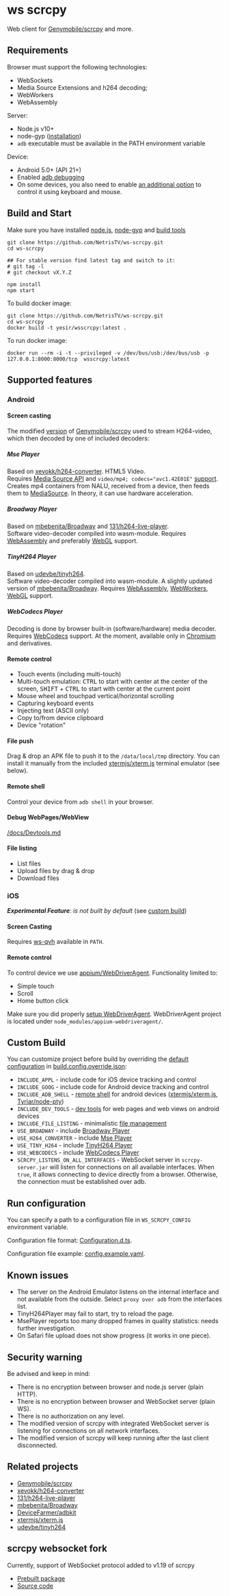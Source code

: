 # ws scrcpy

Web client for [Genymobile/scrcpy][scrcpy] and more.

## Requirements

Browser must support the following technologies:
* WebSockets
* Media Source Extensions and h264 decoding;
* WebWorkers
* WebAssembly

Server:
* Node.js v10+
* node-gyp ([installation](https://github.com/nodejs/node-gyp#installation))
* `adb` executable must be available in the PATH environment variable

Device:
* Android 5.0+ (API 21+)
* Enabled [adb debugging](https://developer.android.com/studio/command-line/adb.html#Enabling)
* On some devices, you also need to enable
[an additional option](https://github.com/Genymobile/scrcpy/issues/70#issuecomment-373286323)
to control it using keyboard and mouse.

## Build and Start

Make sure you have installed [node.js](https://nodejs.org/en/download/),
[node-gyp](https://github.com/nodejs/node-gyp) and
[build tools](https://github.com/nodejs/node-gyp#installation)
```shell
git clone https://github.com/NetrisTV/ws-scrcpy.git
cd ws-scrcpy

## For stable version find latest tag and switch to it:
# git tag -l
# git checkout vX.Y.Z

npm install
npm start
```

To build docker image:

```shell
git clone https://github.com/NetrisTV/ws-scrcpy.git
cd ws-scrcpy
docker build -t yesir/wsscrcpy:latest .
```
To run docker image:

```shell
docker run --rm -i -t --privileged -v /dev/bus/usb:/dev/bus/usb -p 127.0.0.1:8000:8000/tcp  wsscrcpy:latest
```

## Supported features

### Android

#### Screen casting
The modified [version][fork] of [Genymobile/scrcpy][scrcpy] used to stream
H264-video, which then decoded by one of included decoders:

##### Mse Player

Based on [xevokk/h264-converter][xevokk/h264-converter].
HTML5 Video.<br>
Requires [Media Source API][MSE] and `video/mp4; codecs="avc1.42E01E"`
[support][isTypeSupported]. Creates mp4 containers from NALU, received from a
device, then feeds them to [MediaSource][MediaSource]. In theory, it can use
hardware acceleration.

##### Broadway Player

Based on [mbebenita/Broadway][broadway] and
[131/h264-live-player][h264-live-player].<br>
Software video-decoder compiled into wasm-module.
Requires [WebAssembly][wasm] and preferably [WebGL][webgl] support.

##### TinyH264 Player

Based on [udevbe/tinyh264][tinyh264].<br>
Software video-decoder compiled into wasm-module. A slightly updated version of
[mbebenita/Broadway][broadway].
Requires [WebAssembly][wasm], [WebWorkers][workers], [WebGL][webgl] support.

##### WebCodecs Player

Decoding is done by browser built-in (software/hardware) media decoder.
Requires [WebCodecs][webcodecs] support. At the moment, available only in
[Chromium](https://www.chromestatus.com/feature/5669293909868544) and derivatives.

#### Remote control
* Touch events (including multi-touch)
* Multi-touch emulation: <kbd>CTRL</kbd> to start with center at the center of
the screen, <kbd>SHIFT</kbd> + <kbd>CTRL</kbd> to start with center at the
current point
* Mouse wheel and touchpad vertical/horizontal scrolling
* Capturing keyboard events
* Injecting text (ASCII only)
* Copy to/from device clipboard
* Device "rotation"

#### File push
Drag & drop an APK file to push it to the `/data/local/tmp` directory. You can
install it manually from the included [xtermjs/xterm.js][xterm.js] terminal
emulator (see below).

#### Remote shell
Control your device from `adb shell` in your browser.

#### Debug WebPages/WebView
[/docs/Devtools.md](/docs/Devtools.md)

#### File listing
* List files
* Upload files by drag & drop
* Download files

### iOS

***Experimental Feature***: *is not built by default*
(see [custom build](#custom-build))

#### Screen Casting

Requires [ws-qvh](https://github.com/NetrisTV/ws-qvh) available in `PATH`.

#### Remote control

To control device we use [appium/WebDriverAgent][WebDriverAgent].
Functionality limited to:
* Simple touch
* Scroll
* Home button click

Make sure you did properly [setup WebDriverAgent](https://appium.io/docs/en/drivers/ios-xcuitest-real-devices/).
WebDriverAgent project is located under `node_modules/appium-webdriveragent/`.

## Custom Build

You can customize project before build by overriding the
[default configuration](/webpack/default.build.config.json) in
[build.config.override.json](/build.config.override.json):
* `INCLUDE_APPL` - include code for iOS device tracking and control
* `INCLUDE_GOOG` - include code for Android device tracking and control
* `INCLUDE_ADB_SHELL` - [remote shell](#remote-shell) for android devices
([xtermjs/xterm.js][xterm.js], [Tyriar/node-pty][node-pty])
* `INCLUDE_DEV_TOOLS` - [dev tools](#debug-webpageswebview) for web pages and
web views on android devices
* `INCLUDE_FILE_LISTING` - minimalistic [file management](#file-listing)
* `USE_BROADWAY` - include [Broadway Player](#broadway-player)
* `USE_H264_CONVERTER` - include [Mse Player](#mse-player)
* `USE_TINY_H264` - include [TinyH264 Player](#tinyh264-player)
* `USE_WEBCODECS` - include [WebCodecs Player](#webcodecs-player)
* `SCRCPY_LISTENS_ON_ALL_INTERFACES` - WebSocket server in `scrcpy-server.jar`
will listen for connections on all available interfaces. When `true`, it allows
connecting to device directly from a browser. Otherwise, the connection must be
established over adb.

## Run configuration

You can specify a path to a configuration file in `WS_SCRCPY_CONFIG`
environment variable.

Configuration file format: [Configuration.d.ts](/src/types/Configuration.d.ts).

Configuration file example: [config.example.yaml](/config.example.yaml).

## Known issues

* The server on the Android Emulator listens on the internal interface and not
available from the outside. Select `proxy over adb` from the interfaces list.
* TinyH264Player may fail to start, try to reload the page.
* MsePlayer reports too many dropped frames in quality statistics: needs
further investigation.
* On Safari file upload does not show progress (it works in one piece).

## Security warning
Be advised and keep in mind:
* There is no encryption between browser and node.js server (plain HTTP).
* There is no encryption between browser and WebSocket server (plain WS).
* There is no authorization on any level.
* The modified version of scrcpy with integrated WebSocket server is listening
for connections on all network interfaces.
* The modified version of scrcpy will keep running after the last client
disconnected.

## Related projects
* [Genymobile/scrcpy][scrcpy]
* [xevokk/h264-converter][xevokk/h264-converter]
* [131/h264-live-player][h264-live-player]
* [mbebenita/Broadway][broadway]
* [DeviceFarmer/adbkit][adbkit]
* [xtermjs/xterm.js][xterm.js]
* [udevbe/tinyh264][tinyh264]

## scrcpy websocket fork

Currently, support of WebSocket protocol added to v1.19 of scrcpy
* [Prebuilt package](/vendor/Genymobile/scrcpy/scrcpy-server.jar)
* [Source code][fork]

[fork]: https://github.com/NetrisTV/scrcpy/tree/feature/websocket-v1.19.x

[scrcpy]: https://github.com/Genymobile/scrcpy
[xevokk/h264-converter]: https://github.com/xevokk/h264-converter
[h264-live-player]: https://github.com/131/h264-live-player
[broadway]: https://github.com/mbebenita/Broadway
[adbkit]: https://github.com/DeviceFarmer/adbkit
[xterm.js]: https://github.com/xtermjs/xterm.js
[tinyh264]: https://github.com/udevbe/tinyh264
[node-pty]: https://github.com/Tyriar/node-pty
[WebDriverAgent]: https://github.com/appium/WebDriverAgent

[MSE]: https://developer.mozilla.org/en-US/docs/Web/API/Media_Source_Extensions_API
[isTypeSupported]: https://developer.mozilla.org/en-US/docs/Web/API/MediaSource/isTypeSupported
[MediaSource]: https://developer.mozilla.org/en-US/docs/Web/API/MediaSource
[wasm]: https://developer.mozilla.org/en-US/docs/WebAssembly
[webgl]: https://developer.mozilla.org/en-US/docs/Web/API/WebGL_API
[workers]: https://developer.mozilla.org/en-US/docs/Web/API/Web_Workers_API
[webcodecs]: https://w3c.github.io/webcodecs/
